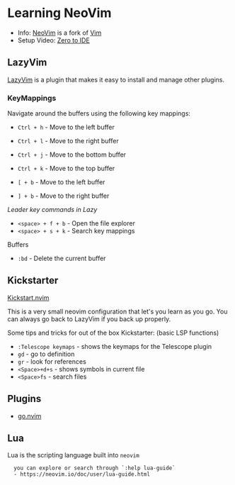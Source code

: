 # Learning NeoVim

- Info: [NeoVim](https://neovim.io/) is a fork of [Vim](https://www.vim.org/)
- Setup Video: [Zero to IDE](https://www.youtube.com/watch?v=N93cTbtLCIM)

## LazyVim

[LazyVim](https://lazyvim.org/) is a plugin that makes it easy to install and manage other plugins.

### KeyMappings

Navigate around the buffers using the following key mappings:

- `Ctrl + h` - Move to the left buffer
- `Ctrl + l` - Move to the right buffer
- `Ctrl + j` - Move to the bottom buffer
- `Ctrl + k` - Move to the top buffer

- `[ + b` - Move to the left buffer
- `] + b` - Move to the right buffer

_Leader key commands in Lazy_

- `<space> + f + b` - Open the file explorer
- `<space> + s + k` - Search key mappings

Buffers

- `:bd` - Delete the current buffer


## Kickstarter

[Kickstart.nvim](https://github.com/nvim-lua/kickstart.nvim)

This is a very small neovim configuration that let's you learn
as you go.  You can always go back to LazyVim if you back up properly.

Some tips and tricks for out of the box Kickstarter:
(basic LSP functions)

- `:Telescope keymaps` - shows the keymaps for the Telescope plugin
- `gd` - go to definition
- `gr` - look for references
- `<Space>+d+s` - shows symbols in current file
- `<Space>fs` - search files

## Plugins

- [go.nvim](https://github.com/ray-x/go.nvim)

## Lua

Lua is the scripting language built into `neovim`

```
  you can explore or search through `:help lua-guide`
  - https://neovim.io/doc/user/lua-guide.html
```
